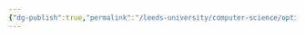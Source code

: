 ```yaml
---
{"dg-publish":true,"permalink":"/leeds-university/computer-science/optional-modules/intro-to-programming/intro-to-programming/"}
---
```


